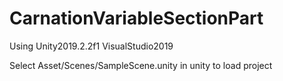 # CarnationVariableSectionPart
 
Using Unity2019.2.2f1 VisualStudio2019

Select Asset/Scenes/SampleScene.unity in unity to load project
